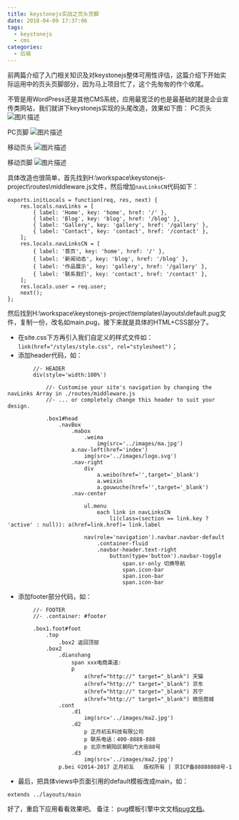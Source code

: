 ```yaml
---
title: keystonejs实战之页头页脚
date: 2018-04-09 17:37:06
tags:
  - keystonejs
  - cms
categories:
  - 后端
---
```

前两篇介绍了入门相关知识及对keystonejs整体可用性评估，这篇介绍下开始实际运用中的页头页脚部分，因为马上项目忙了，这个先匆匆的作个收尾。

不管是用WordPress还是其他CMS系统，应用最宽泛的也是最基础的就是企业宣传类网站，我们就讲下keystonejs实现的头尾改造，效果如下图：
PC页头
![图片描述](1.jpg)

PC页脚
![图片描述](2.jpg)

移动页头
![图片描述](3.jpg)

移动页脚
![图片描述](4.jpg)

具体改造也很简单，首先找到H:\workspace\keystonejs-project\routes\middleware.js文件，然后增加`navLinksCN`代码如下：

```
exports.initLocals = function(req, res, next) {
    res.locals.navLinks = [
        { label: 'Home', key: 'home', href: '/' },
        { label: 'Blog', key: 'blog', href: '/blog' },
        { label: 'Gallery', key: 'gallery', href: '/gallery' },
        { label: 'Contact', key: 'contact', href: '/contact' },
    ];
    res.locals.navLinksCN = [
        { label: '首页', key: 'home', href: '/' },
        { label: '新闻动态', key: 'blog', href: '/blog' },
        { label: '作品展示', key: 'gallery', href: '/gallery' },
        { label: '联系我们', key: 'contact', href: '/contact' },
    ];
    res.locals.user = req.user;
    next();
};
```
然后找到H:\workspace\keystonejs-project\templates\layouts\default.pug文件，复制一份，改名如main.pug，接下来就是具体的HTML+CSS部分了。

 - 在site.css下方再引入我们自定义的样式文件如：`link(href="/styles/style.css", rel="stylesheet")`；
 - 添加header代码，如：
```
		//- HEADER
		div(style='width:100%')

			//- Customise your site's navigation by changing the navLinks Array in ./routes/middleware.js
			//- ... or completely change this header to suit your design.
			
			.box1#head
				.navBox
					.mabox
						.weima
							img(src='../images/ma.jpg')
					a.nav-left(href='index')
						img(src='../images/logo.svg')
					.nav-right
						div
							a.weibo(href='',target='_blank')
							a.weixin
							a.gouwuche(href='',target='_blank')
					.nav-center
					
						ul.menu
							each link in navLinksCN
								li(class=(section == link.key ? 'active' : null)): a(href=link.href)= link.label

						nav(role='navigation').navbar.navbar-default
							.container-fluid
							.navbar-header.text-right
								button(type='button').navbar-toggle
									span.sr-only 切换导航
									span.icon-bar
									span.icon-bar
									span.icon-bar
```

 - 添加footer部分代码，如：

```
		//- FOOTER
		//- .container: #footer

		.box1.foot#foot
			.top
				.box2 返回顶部
			.box2
				.dianshang
					span xxx电商渠道:
					p 
						a(href="http://" target="_blank") 天猫
						a(href="http://" target="_blank") 京东
						a(href="http://" target="_blank") 苏宁
						a(href="http://" target="_blank") 微信商城
				.cont
					.d1
						img(src='../images/ma2.jpg')
					.d2
						p 正月初五科技有限公司
						p 联系电话：400-8888-888
						p 北京市朝阳区朝阳门大街88号
					.d3
						img(src='../images/ma2.jpg')
				p.bei ©2014-2017 正月初五   版权所有 | 京ICP备88888888号-1
```

 - 最后，把具体views中页面引用的default模板改成main，如：

```
extends ../layouts/main
```

好了，重启下应用看看效果吧。
备注：
pug模板引擎中文文档[pug文档][5]。


  [5]: https://pugjs.org/zh-cn/api/getting-started.html